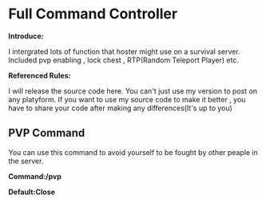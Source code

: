 # Full Command Controller

__Introduce:__

I intergrated lots of function that hoster might use on a survival server.
Included pvp enabling , lock chest , RTP(Random Teleport Player) etc.

__Referenced Rules:__

I will release the source code here.
You can't just use my version to post on any platyform.
If you want to use my source code to make it better , you have to share your code after making any differences(It's up to you)

## PVP Command

You can use this command to avoid yourself to be fought by other peaple in the server.

__Command:/pvp__

__Default:Close__
